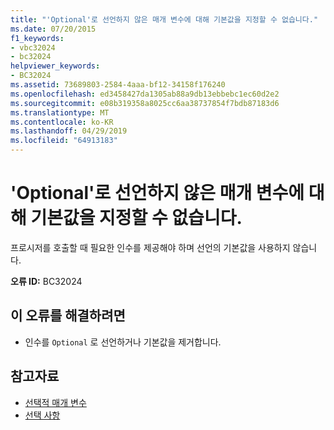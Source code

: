 ```yaml
---
title: "'Optional'로 선언하지 않은 매개 변수에 대해 기본값을 지정할 수 없습니다."
ms.date: 07/20/2015
f1_keywords:
- vbc32024
- bc32024
helpviewer_keywords:
- BC32024
ms.assetid: 73689803-2584-4aaa-bf12-34158f176240
ms.openlocfilehash: ed3458427da1305ab88a9db13ebbebc1ec60d2e2
ms.sourcegitcommit: e08b319358a8025cc6aa38737854f7bdb87183d6
ms.translationtype: MT
ms.contentlocale: ko-KR
ms.lasthandoff: 04/29/2019
ms.locfileid: "64913183"
---
```

# <a name="default-values-cannot-be-supplied-for-parameters-that-are-not-declared-optional"></a>'Optional'로 선언하지 않은 매개 변수에 대해 기본값을 지정할 수 없습니다.
프로시저를 호출할 때 필요한 인수를 제공해야 하며 선언의 기본값을 사용하지 않습니다.  
  
 **오류 ID:** BC32024  
  
## <a name="to-correct-this-error"></a>이 오류를 해결하려면  
  
- 인수를 `Optional` 로 선언하거나 기본값을 제거합니다.  
  
## <a name="see-also"></a>참고자료

- [선택적 매개 변수](../../visual-basic/programming-guide/language-features/procedures/optional-parameters.md)
- [선택 사항](../../visual-basic/language-reference/modifiers/optional.md)
